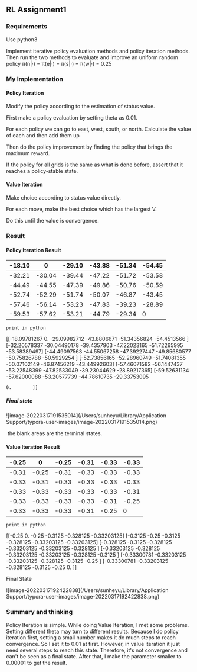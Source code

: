 ## RL Assignment1

### Requirements

Use python3

Implement iterative policy evaluation methods and policy iteration methods. Then run the two methods to evaluate and improve an uniform random policy π(n|·) = π(e|·) = π(s|·) = π(w|·) = 0.25



### My Implementation

#### Policy Iteration

Modify the policy according to the estimation of status value.

First make a policy evaluation by setting theta as 0.01.

For each policy we can go to east, west, south, or north. Calculate the value of each and then add them up

Then do the policy improvement by finding the policy that brings the maximum reward.

If the policy for all grids is the same as what is done before, assert that it reaches a policy-stable state.

#### Value Iteration

Make choice according to status value directly.

For each move, make the best choice which has the largest V.

Do this until the value is convergence.



### Result

#### Policy Iteration Result

| -18.10 | 0      | -29.10 | -43.88 | -51.34 | -54.45 |
| ------ | ------ | ------ | ------ | ------ | ------ |
| -32.21 | -30.04 | -39.44 | -47.22 | -51.72 | -53.58 |
| -44.49 | -44.55 | -47.39 | -49.86 | -50.76 | -50.59 |
| -52.74 | -52.29 | -51.74 | -50.07 | -46.87 | -43.45 |
| -57.46 | -56.14 | -53.23 | -47.83 | -39.23 | -28.89 |
| -59.53 | -57.62 | -53.21 | -44.79 | -29.34 | 0      |

`print in python`

[[-18.09781267   0.         -29.09982712 -43.8806671  -51.34356824
  -54.4513566 ]
 [-32.20578337 -30.04490178 -39.4357903  -47.22023165 -51.72265995
  -53.58389497]
 [-44.49097563 -44.55067258 -47.39227447 -49.85680577 -50.75826788
  -50.5929254 ]
 [-52.73856165 -52.28960749 -51.74081355 -50.07102149 -46.87456219
  -43.44992603]
 [-57.46071582 -56.1447437  -53.22548399 -47.82533049 -39.23044629
  -28.89217365]
 [-59.52631134 -57.62000088 -53.20577739 -44.78610735 -29.33753095

    0.        ]]

##### Final state

![image-20220317191535014](/Users/sunheyu/Library/Application Support/typora-user-images/image-20220317191535014.png)

​			             											 		 the blank areas are the terminal states.



#### Value Iteration Result

| -0.25 | 0     | -0.25 | -0.31 | -0.33 | -0.33 |
| ----- | ----- | ----- | ----- | ----- | ----- |
| -0.31 | -0.25 | -0.31 | -0.33 | -0.33 | -0.33 |
| -0.33 | -0.31 | -0.33 | -0.33 | -0.33 | -0.33 |
| -0.33 | -0.33 | -0.33 | -0.33 | -0.33 | -0.31 |
| -0.33 | -0.33 | -0.33 | -0.33 | -0.31 | -0.25 |
| -0.33 | -0.33 | -0.33 | -0.31 | -0.25 | 0     |

`print in python`

[[-0.25        0.         -0.25       -0.3125     -0.328125   -0.33203125]
 [-0.3125     -0.25       -0.3125     -0.328125   -0.33203125 -0.33203125]
 [-0.328125   -0.3125     -0.328125   -0.33203125 -0.33203125 -0.328125  ]
 [-0.33203125 -0.328125   -0.33203125 -0.33203125 -0.328125   -0.3125    ]
 [-0.33300781 -0.33203125 -0.33203125 -0.328125   -0.3125     -0.25      ]
 [-0.33300781 -0.33203125 -0.328125   -0.3125     -0.25        0.        ]]

Final State

![image-20220317192422838](/Users/sunheyu/Library/Application Support/typora-user-images/image-20220317192422838.png)



### Summary and thinking

Policy Iteration is simple. While doing Value Iteration, I met some problems. Setting different theta may turn to different results. Because I do policy iteration first, setting a small number makes it do much steps to reach convergence. So I set it to 0.01 at first. However, in value iteration it just need several steps to reach this state. Therefore, it's not convergence and can't be seen as a final state. After that, I make the parameter smaller to 0.00001 to get the result.